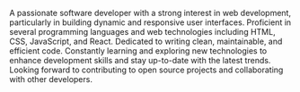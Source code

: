 A passionate software developer with a strong interest in web development, particularly in building dynamic and responsive user interfaces. Proficient in several programming languages and web technologies including HTML, CSS, JavaScript, and React. Dedicated to writing clean, maintainable, and efficient code. Constantly learning and exploring new technologies to enhance development skills and stay up-to-date with the latest trends. Looking forward to contributing to open source projects and collaborating with other developers.

<!---
Vee-taileng/Vee-taileng is a ✨ special ✨ repository because its `README.md` (this file) appears on your GitHub profile.
You can click the Preview link to take a look at your changes.
--->
